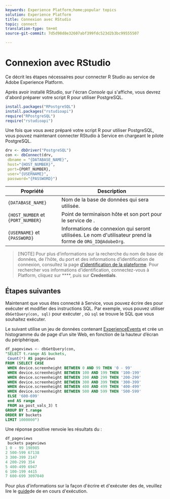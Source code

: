 ```yaml
---
keywords: Experience Platform;home;popular topics
solution: Experience Platform
title: Connexion avec RStudio
topic: connect
translation-type: tm+mt
source-git-commit: 7d5d98d8e32607abf399fdc523d2b3bc99555507

---
```



# Connexion avec RStudio

Ce décrit les étapes nécessaires pour connecter R Studio au service de Adobe Experience Platform.

Après avoir installé RStudio, sur l&#39;écran *Console* qui s&#39;affiche, vous devrez d&#39;abord préparer votre script R pour utiliser PostgreSQL.

```r
install.packages("RPostgreSQL")
install.packages("rstudioapi")
require("RPostgreSQL")
require("rstudioapi")
```

Une fois que vous avez préparé votre script R pour utiliser PostgreSQL, vous pouvez maintenant connecter RStudio à Service en chargeant le pilote PostgreSQL.

```r
drv <- dbDriver("PostgreSQL")
con <- dbConnect(drv, 
 dbname = "{DATABASE_NAME}",
 host="{HOST_NUMBER}",
 port={PORT_NUMBER},
 user="{USERNAME}",
 password="{PASSWORD}")
```

| Propriété | Description |
| -------- | ----------- |
| `{DATABASE_NAME}` | Nom de la base de données qui sera utilisée. |
| `{HOST_NUMBER` et `{PORT_NUMBER}` | Point de terminaison hôte et son port pour le service de . |
| `{USERNAME}` et `{PASSWORD}` | Informations de connexion qui seront utilisées. Le nom d&#39;utilisateur prend la forme de `ORG_ID@AdobeOrg`. |

>[!NOTE] Pour plus d’informations sur la recherche du nom de base de données, de l’hôte, du port et des informations d’identification de connexion, consultez la page [d’identification de la plateforme](https://platform.adobe.com/query/configuration). Pour rechercher vos informations d’identification, connectez-vous à Platform, cliquez sur ****, puis sur **Credentials**.

## Étapes suivantes

Maintenant que vous êtes connecté à  Service, vous pouvez écrire des  pour exécuter et modifier des instructions SQL. Par exemple, vous pouvez utiliser `dbGetQuery(con, sql)` pour exécuter , où `sql` se trouve le SQL que vous souhaitez exécuter.

Le suivant utilise un jeu de données contenant [ExperienceEvents](../creating-queries/experience-event-queries.md) et crée un histogramme du de page d’un site Web, en fonction de la hauteur d’écran du périphérique.

```sql
df_pageviews <- dbGetQuery(con,
"SELECT t.range AS buckets, 
 Count(*) AS pageviews 
FROM (SELECT CASE 
 WHEN device.screenheight BETWEEN 0 AND 99 THEN '0 - 99' 
 WHEN device.screenheight BETWEEN 100 AND 199 THEN '100-199' 
 WHEN device.screenheight BETWEEN 200 AND 299 THEN '200-299' 
 WHEN device.screenheight BETWEEN 300 AND 399 THEN '300-399' 
 WHEN device.screenheight BETWEEN 400 AND 499 THEN '400-499' 
 WHEN device.screenheight BETWEEN 500 AND 599 THEN '500-599' 
 ELSE '600-699' 
 end AS range 
 FROM aa_post_vals_3) t 
GROUP BY t.range 
ORDER BY buckets 
LIMIT 1000000")
```

Une réponse positive renvoie les résultats du  :

```r
df_pageviews
 buckets pageviews
1 0 - 99 198985
2 500-599 67138
3 300-399 2147
4 200-299 354
5 400-499 6947
6 100-199 4415
7 600-699 3097040
```

Pour plus d&#39;informations sur la façon d&#39;écrire et d&#39;exécuter des  de, veuillez lire le [guide](../creating-queries/creating-queries.md)de  de en cours d&#39;exécution.
